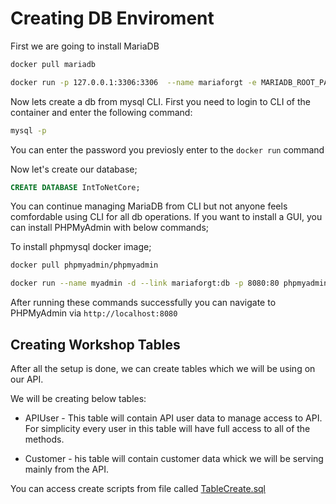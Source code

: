 # Creating DB Enviroment

First we are going to install MariaDB 

```bash
docker pull mariadb
```

```bash
docker run -p 127.0.0.1:3306:3306  --name mariaforgt -e MARIADB_ROOT_PASSWORD=mariaforgt -d mariadb:tag
```

Now lets create a db from mysql CLI. First you need to login to CLI of the container and enter the following command:

```bash
mysql -p
```

You can enter the password you previosly enter to the `docker run` command

Now let's create our database;
```sql
CREATE DATABASE IntToNetCore;
```

You can continue managing MariaDB from CLI but not anyone feels comfordable using CLI for all db operations. If you want to install a GUI, you can install PHPMyAdmin with below commands;

To install phpmysql docker image; 
```bash
docker pull phpmyadmin/phpmyadmin
```
```bash
docker run --name myadmin -d --link mariaforgt:db -p 8080:80 phpmyadmin
```

After running these commands successfully you can navigate to PHPMyAdmin via `http://localhost:8080`


## Creating Workshop Tables

After all the setup is done, we can create tables which we will be using on our API.

We will be creating below tables:

- APIUser - This table will contain API user data to manage access to API. For simplicity every user in this table will have full access to all of the methods. 

- Customer - his table will contain customer data whick we will be serving mainly from the API.

You can access create scripts from file called [TableCreate.sql](TableCreate.sql)